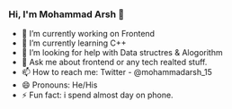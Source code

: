 ### Hi, I'm Mohammad Arsh   👋


- 🔭 I’m currently working on Frontend
- 🌱 I’m currently learning C++
- 🤔 I’m looking for help with Data structres & Alogorithm
- 💬 Ask me about frontend or any tech realted stuff.
- 📫 How to reach me: Twitter - @mohammadarsh_15
- 😄 Pronouns: He/His
- ⚡ Fun fact: i spend almost day on phone.
<!-- - 👯 I’m looking to collaborate on  -->
